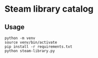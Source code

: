 # Steam library catalog

## Usage

```
python -m venv
source venv/bin/activate
pip install -r requirements.txt
python steam-library.py
```

